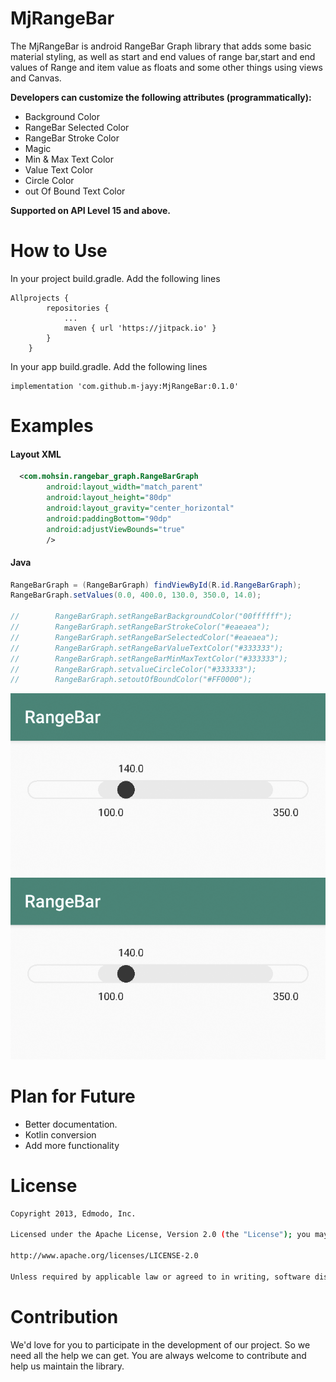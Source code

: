 # MjRangeBar


The MjRangeBar is android RangeBar Graph library that adds some basic material styling, as well as start and end values of range bar,start and end values of Range and item value as floats and some other things using views and Canvas.

**Developers can customize the following attributes (programmatically):**

  - Background Color
  - RangeBar Selected Color
  - RangeBar Stroke Color
  - Magic
  - Min & Max Text Color
  - Value Text Color
  - Circle Color
  - out Of Bound Text Color
  
  **Supported on API Level 15 and above.**

# How to Use
In your project build.gradle. Add the following lines
```Gradle
Allprojects {
		repositories {
			...
			maven { url 'https://jitpack.io' }
		}
	}
```
In your app build.gradle. Add the following lines
```Gradle
implementation 'com.github.m-jayy:MjRangeBar:0.1.0'
```

# Examples
#### Layout XML
```XML
  <com.mohsin.rangebar_graph.RangeBarGraph
        android:layout_width="match_parent"
        android:layout_height="80dp"
        android:layout_gravity="center_horizontal"
        android:paddingBottom="90dp"
        android:adjustViewBounds="true"
        />
```
#### Java
```Java
RangeBarGraph = (RangeBarGraph) findViewById(R.id.RangeBarGraph);
RangeBarGraph.setValues(0.0, 400.0, 130.0, 350.0, 14.0);

//        RangeBarGraph.setRangeBarBackgroundColor("00ffffff");
//        RangeBarGraph.setRangeBarStrokeColor("#eaeaea");
//        RangeBarGraph.setRangeBarSelectedColor("#eaeaea");
//        RangeBarGraph.setRangeBarValueTextColor("#333333");
//        RangeBarGraph.setRangeBarMinMaxTextColor("#333333");
//        RangeBarGraph.setvalueCircleColor("#333333");
//        RangeBarGraph.setoutOfBoundColor("#FF0000");
```

![github-small](https://github.com/m-jayy/MjRangeBar/blob/master/screenshots/ss1.png)
![github-small](https://github.com/m-jayy/MjRangeBar/blob/master/screenshots/ss1.png)

# Plan for Future

 - Better documentation.
 - Kotlin conversion
 - Add more functionality
 

# License
```sh
Copyright 2013, Edmodo, Inc.

Licensed under the Apache License, Version 2.0 (the "License"); you may not use this work except in compliance with the License. You may obtain a copy of the License in the LICENSE file, or at:

http://www.apache.org/licenses/LICENSE-2.0

Unless required by applicable law or agreed to in writing, software distributed under the License is distributed on an "AS IS" BASIS, WITHOUT WARRANTIES OR CONDITIONS OF ANY KIND, either express or implied. See the License for the specific language governing permissions and limitations under the License.

```


# Contribution
We'd love for you to participate in the development of our project. So we need all the help we can get. You are always welcome to contribute and help us maintain the library.


